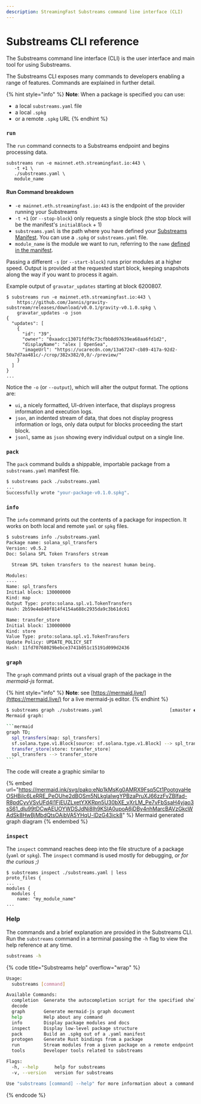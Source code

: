 ```yaml
---
description: StreamingFast Substreams command line interface (CLI)
---
```


# Substreams CLI reference

The Substreams command line interface (CLI) is the user interface and main tool for using Substreams.

The Substreams CLI exposes many commands to developers enabling a range of features. Commands are explained in further detail.

{% hint style="info" %}
**Note**: When a package is specified you can use:&#x20;

* a local `substreams.yaml` file
* a local `.spkg`&#x20;
* or a remote `.spkg` URL
{% endhint %}

### **`run`**

The `run` command connects to a Substreams endpoint and begins processing data.

```
substreams run -e mainnet.eth.streamingfast.io:443 \
   -t +1 \
   ./substreams.yaml \
   module_name
```

#### Run Command breakdown

* `-e mainnet.eth.streamingfast.io:443` is the endpoint of the provider running your Substreams
* `-t +1` (or `--stop-block`) only requests a single block (the stop block will be the manifest's `initialBlock` + 1)
* `substreams.yaml` is the path where you have defined your [Substreams Manifest](https://github.com/streamingfast/substreams-docs/blob/master/docs/guides/docs/reference/manifests.html). You can use a `.spkg` or `substreams.yaml` file.
* `module_name` is the module we want to run, referring to the `name` [defined in the manifest](manifests.md#modules-.name).

Passing a different `-s` (or `--start-block`) runs prior modules at a higher speed. Output is provided at the requested start block, keeping snapshots along the way if you want to process it again.

Example output of `gravatar_updates` starting at block 6200807.

```
$ substreams run -e mainnet.eth.streamingfast.io:443 \
    https://github.com/Jannis/gravity-substream/releases/download/v0.0.1/gravity-v0.1.0.spkg \
    gravatar_updates -o json
{
  "updates": [
    {
      "id": "39",
      "owner": "0xaadcc13071fdf9c73cfbb8d97639ea68aa6fd1d2",
      "displayName": "alex | OpenSea",
      "imageUrl": "https://ucarecdn.com/13a67247-cb89-417a-92d2-50a7d7aa481c/-/crop/382x382/0,0/-/preview/"
    }
  ]
}
...
```

Notice the `-o` (or `--output`), which will alter the output format. The options are:

* `ui`, a nicely formatted, UI-driven interface, that displays progress information and execution logs.
* `json`, an indented stream of data, that does not display progress information or logs, only data output for blocks proceeding the start block.
* `jsonl`, same as `json` showing every individual output on a single line.

### `pack`

The `pack` command builds a shippable, importable package from a `substreams.yaml` manifest file.

```bash
$ substreams pack ./substreams.yaml
...
Successfully wrote "your-package-v0.1.0.spkg".
```

### `info`

The `info` command prints out the contents of a package for inspection. It works on both local and remote `yaml` or `spkg` files.

```bash
$ substreams info ./substreams.yaml
Package name: solana_spl_transfers
Version: v0.5.2
Doc: Solana SPL Token Transfers stream

  Stream SPL token transfers to the nearest human being.

Modules:
----
Name: spl_transfers
Initial block: 130000000
Kind: map
Output Type: proto:solana.spl.v1.TokenTransfers
Hash: 2b59e4e840f814f4154a688c2935da9c3b61dc61

Name: transfer_store
Initial block: 130000000
Kind: store
Value Type: proto:solana.spl.v1.TokenTransfers
Update Policy: UPDATE_POLICY_SET
Hash: 11fd70768029bebce3741b051c15191d099d2436
```

### `graph`

The `graph` command prints out a visual graph of the package in the _mermaid-js_ format.

{% hint style="info" %}
**Note**: see [https://mermaid.live/](https://mermaid.live/) for a live mermaid-js editor.
{% endhint %}

````bash
$ substreams graph ./substreams.yaml                         [±master ●●]
Mermaid graph:

```mermaid
graph TD;
  spl_transfers[map: spl_transfers]
  sf.solana.type.v1.Block[source: sf.solana.type.v1.Block] --> spl_transfers
  transfer_store[store: transfer_store]
  spl_transfers --> transfer_store
```
````

The code will create a graphic similar to

{% embed url="https://mermaid.ink/svg/pako:eNp1kMsKg0AMRX9Fsq5Ct1PootgvaHeOSHBilc6LeRRE_PeOUhe2dBOSm5NLkglaIwgYPBzaPruXJ66zzFvZBIfad-R8pdCyvVSvUFd4I1FjEUZLxetYXKRpn5U30bXE_vXrLM_Pe7vFbSsaH4yjao3sS61_dlu99tDCwAEUOYWDSJdNi8Ih9KSIA0upoA6jDBy4nhMarcBAVzGkcWAdSk8HwBjMbdQtsOAibVA5YHqU-lDzG43ick8" %}
Mermaid generated graph diagram
{% endembed %}

### `inspect`

The `inspect` command reaches deep into the file structure of a package (`yaml` or `spkg`). The `inspect` command is used mostly for debugging, _or for the curious ;)_

```
$ substreams inspect ./substreams.yaml | less
proto_files {
...
modules {
  modules {
    name: "my_module_name"
...
```

### Help

The commands and a brief explanation are provided in the Substreams CLI. Run the `substreams` command in a terminal passing the `-h` flag to view the help reference at any time.

```bash
substreams -h
```

{% code title="Substreams help" overflow="wrap" %}
```bash
Usage:
  substreams [command]

Available Commands:
  completion  Generate the autocompletion script for the specified shell
  decode
  graph       Generate mermaid-js graph document
  help        Help about any command
  info        Display package modules and docs
  inspect     Display low-level package structure
  pack        Build an .spkg out of a .yaml manifest
  protogen    Generate Rust bindings from a package
  run         Stream modules from a given package on a remote endpoint
  tools       Developer tools related to substreams

Flags:
  -h, --help      help for substreams
  -v, --version   version for substreams

Use "substreams [command] --help" for more information about a command.
```
{% endcode %}

